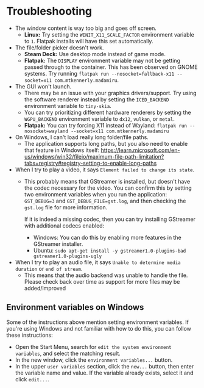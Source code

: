 # Troubleshooting
* The window content is way too big and goes off screen.
  * **Linux:** Try setting the `WINIT_X11_SCALE_FACTOR` environment variable to `1`.
    Flatpak installs will have this set automatically.
* The file/folder picker doesn't work.
  * **Steam Deck:** Use desktop mode instead of game mode.
  * **Flatpak:** The `DISPLAY` environment variable may not be getting passed through to the container.
    This has been observed on GNOME systems.
    Try running `flatpak run --nosocket=fallback-x11 --socket=x11 com.mtkennerly.madamiru`.
* The GUI won't launch.
  * There may be an issue with your graphics drivers/support.
    Try using the software renderer instead by setting the `ICED_BACKEND` environment variable to `tiny-skia`.
  * You can try prioritizing different hardware renderers
    by setting the `WGPU_BACKEND` environment variable to `dx12`, `vulkan`, or `metal`.
  * **Flatpak:** You can try forcing X11 instead of Wayland:
    `flatpak run --nosocket=wayland --socket=x11 com.mtkennerly.madamiru`
* On Windows, I can't load really long folder/file paths.
  * The application supports long paths,
    but you also need to enable that feature in Windows itself:
    https://learn.microsoft.com/en-us/windows/win32/fileio/maximum-file-path-limitation?tabs=registry#registry-setting-to-enable-long-paths
* When I try to play a video, it says `Element failed to change its state`.
  * This probably means that GStreamer is installed,
    but doesn't have the codec necessary for the video.
    You can confirm this by setting two environment variables when you run the application:
    `GST_DEBUG=3` and `GST_DEBUG_FILE=gst.log`,
    and then checking the `gst.log` file for more information.

    If it is indeed a missing codec,
    then you can try installing GStreamer with additional codecs enabled:
    * Windows: You can do this by enabling more features in the GStreamer installer.
    * Ubuntu: `sudo apt-get install -y gstreamer1.0-plugins-bad gstreamer1.0-plugins-ugly`
* When I try to play an audio file, it says `Unable to determine media duration` or `end of stream`.
  * This means that the audio backend was unable to handle the file.
    Please check back over time as support for more files may be added/improved

## Environment variables on Windows
Some of the instructions above mention setting environment variables.
If you're using Windows and not familiar with how to do this,
you can follow these instructions:

* Open the Start Menu,
  search for `edit the system environment variables`,
  and select the matching result.
* In the new window, click the `environment variables...` button.
* In the upper `user variables` section, click the `new...` button,
  then enter the variable name and value.
  If the variable already exists, select it and click `edit...`.
